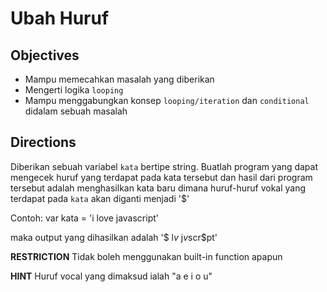 # Ubah Huruf

## Objectives

- Mampu memecahkan masalah yang diberikan
- Mengerti logika `looping`
- Mampu menggabungkan konsep `looping/iteration` dan `conditional` didalam sebuah masalah

## Directions

Diberikan sebuah variabel `kata` bertipe string. Buatlah program yang dapat mengecek huruf yang terdapat pada kata tersebut dan hasil dari program tersebut adalah menghasilkan kata baru dimana huruf-huruf vokal yang terdapat pada `kata` akan diganti menjadi '$'

Contoh:
var kata = 'i love javascript'

maka output yang dihasilkan adalah '$ l$v$ j$v$scr$pt'

**RESTRICTION**
Tidak boleh menggunakan built-in function apapun

**HINT**
Huruf vocal yang dimaksud ialah "a e i o u"
